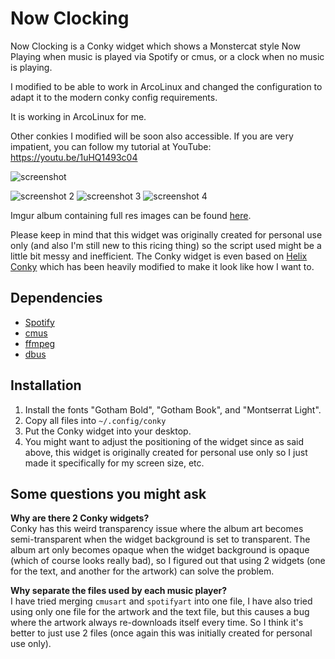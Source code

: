 # Now Clocking

Now Clocking is a Conky widget which shows a Monstercat style Now Playing when music is played via Spotify or cmus, or a clock when no music is playing.

I modified to be able to work in ArcoLinux and changed the configuration to adapt it to the modern conky config requirements.

It is working in ArcoLinux for me.

Other conkies I modified will be soon also accessible. If you are very impatient, you can follow my tutorial at YouTube: https://youtu.be/1uHQ1493c04 

![screenshot](https://i.imgur.com/kKjrMqz.png)

![screenshot 2](http://i.imgur.com/nAyLBTlm.png) ![screenshot 3](http://i.imgur.com/mshrZQUm.png) ![screenshot 4](http://i.imgur.com/Eglo1aim.png)

Imgur album containing full res images can be found [here](http://imgur.com/a/9Zcqu).

Please keep in mind that this widget was originally created for personal use only (and also I'm still new to this ricing thing) so the script used might be a little bit messy and inefficient. The Conky widget is even based on [Helix Conky](http://figman.deviantart.com/art/Helix-Conky-204016625) which has been heavily modified to make it look like how I want to.

## Dependencies

- [Spotify](https://www.spotify.com/)
- [cmus](https://cmus.github.io/)
- [ffmpeg](https://www.ffmpeg.org/)
- [dbus](https://www.freedesktop.org/wiki/Software/dbus/)

## Installation

1. Install the fonts "Gotham Bold", "Gotham Book", and "Montserrat Light".
2. Copy all files into `~/.config/conky`
3. Put the Conky widget into your desktop.
4. You might want to adjust the positioning of the widget since as said above, this widget is originally created for personal use only so I just made it specifically for my screen size, etc.

## Some questions you might ask

**Why are there 2 Conky widgets?**  
Conky has this weird transparency issue where the album art becomes semi-transparent when the widget background is set to transparent. The album art only becomes opaque when the widget background is opaque (which of course looks really bad), so I figured out that using 2 widgets (one for the text, and another for the artwork) can solve the problem.

**Why separate the files used by each music player?**  
I have tried merging `cmusart` and `spotifyart` into one file, I have also tried using only one file for the artwork and the text file, but this causes a bug where the artwork always re-downloads itself every time. So I think it's better to just use 2 files (once again this was initially created for personal use only).
